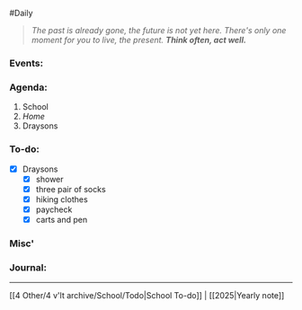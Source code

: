 #Daily
>*The past is already gone, the future is not yet here. There's only one moment for you to live, the present.*
>***Think often, act well.***
### Events:

### Agenda:
1. School
2. *Home*
3. Draysons
### To-do:
- [x] Draysons
	- [x] shower
	- [x] three pair of socks
	- [x] hiking clothes 
	- [x] paycheck
	- [x] carts and pen 

### Misc'

### Journal:


---
[[4 Other/4 v'lt archive/School/Todo|School To-do]] | [[2025|Yearly note]]